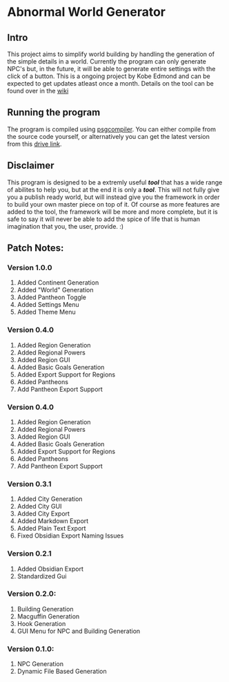 # Abnormal World Generator
## Intro
This project aims to simplify world building by handling the generation of the simple details in a world. Currently the program can only generate NPC's but, in the future, it will be able to generate entire settings with the click of a button. This is a ongoing project by Kobe Edmond and can be expected to get updates atleast once a month. Details on the tool can be found over in the [wiki](https://github.com/ekobedevon/FantasyWorldGenerator/wiki)

## Running the program
The program is compiled using [psgcompiler](https://pypi.org/project/psgcompiler/). You can either compile from the source code yourself, or alternatively you can get the latest version from this [drive link](https://drive.google.com/drive/folders/1XVY92ZjCDrsCZ5TxiQvh2O8tXgkiBrbH?usp=sharing).

## Disclaimer
This program is designed to be a extremly useful ***tool*** that has a wide range of abilites to help you, but at the end it is only a ***tool***. This will not fully give you a publish ready world, but will instead give you the framework in order to build your own master piece on top of it. Of course as more features are added to the tool, the framework will be more and more complete, but it is safe to say it will never be able to add the spice of life that is human imagination that you, the user, provide. :)

## Patch Notes:
### Version 1.0.0
1. Added Continent Generation
2. Added "World" Generation
3. Added Pantheon Toggle
4. Added Settings Menu
5. Added Theme Menu

### Version 0.4.0
1. Added Region Generation
2. Added Regional Powers
3. Added Region GUI
4. Added Basic Goals Generation
5. Added Export Support for Regions
6. Added Pantheons
7. Add Pantheon Export Support

### Version 0.4.0
1. Added Region Generation
2. Added Regional Powers
3. Added Region GUI
4. Added Basic Goals Generation
5. Added Export Support for Regions
6. Added Pantheons
7. Add Pantheon Export Support

### Version 0.3.1
1. Added City Generation
2. Added City GUI
3. Added City Export
4. Added Markdown Export
5. Added Plain Text Export
6. Fixed Obsidian Export Naming Issues

### Version 0.2.1
1. Added Obsidian Export
2. Standardized Gui

### Version 0.2.0:
1. Building Generation
2. Macguffin Generation
3. Hook Generation
4. GUI Menu for NPC and Building Generation

### Version 0.1.0:
1. NPC Generation
2. Dynamic File Based Generation
